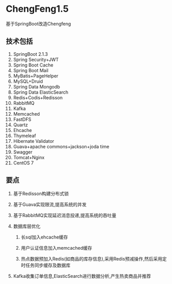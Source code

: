 # ChengFeng1.5
基于SpringBoot改造Chengfeng

## 技术包括

1. SpringBoot 2.1.3
2. Spring Security+JWT
3. Spring Boot Cache
4. Spring Boot Mail
5. MyBatis+PageHelper
6. MySQL+Druid
7. Spring Data Mongodb
10. Spring Data ElasticSearch
8. Redis+Codis+Redisson
9. RabbitMQ
11. Kafka
12. Memcached
13. FastDFS
14. Quartz
15. Ehcache
15. Thymeleaf 
16. Hibernate Validator
17. Guava+apache commons+jackson+joda time
18. Swagger
19. Tomcat+Nginx
20. CentOS 7 

## 要点
1. 基于Redisson构建分布式锁
2. 基于Guava实现限流,提高系统的并发
3. 基于RabbitMQ实现延迟消息投递,提高系统的吞吐量
4. 数据库层优化
   
   1. 长sql加入ehcache缓存
   
   2.  用户认证信息加入memcached缓存
   
   3. 热点数据预加入Redis(如商品的库存信息),采用Redis预减操作,然后采用定时任务同步缓存及数据库
5. Kafka收集订单信息,ElasticSearch进行数据分析,产生热卖商品并推荐

    
   